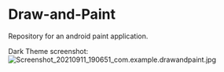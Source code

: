# Draw-and-Paint
Repository for an android paint application.

Dark Theme screenshot:
![Screenshot_20210911_190651_com.example.drawandpaint.jpg](https://user-images.githubusercontent.com/79544935/132959813-a79be2bc-3d6f-4599-a21a-094d7f7dbf1b.jpg)
